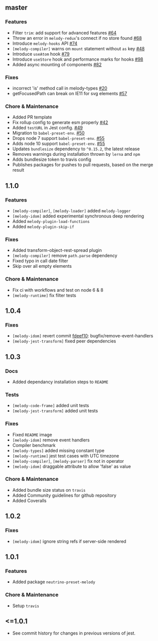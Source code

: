 ## master

### Features

- Filter `trim`: add support for advanced features [#64](https://github.com/trivago/melody/pull/64)
- Throw an error in `melody-redux`'s connect if no store found [#68](https://github.com/trivago/melody/pull/68)
- Introduce `melody-hooks` API [#74](https://github.com/trivago/melody/pull/74)
- `[melody-compiler]` warns on `mount` statement without `as` key [#48](https://github.com/trivago/melody/pull/48)
- Introduce `useAtom` hook [#79](https://github.com/trivago/melody/pulls/79)
- Introduce `useStore` hook and performance marks for hooks [#98](https://github.com/trivago/melody/pulls/98)
- Added async mounting of components [#82](https://github.com/trivago/melody/pull/82)

### Fixes

- incorrect 'is' method call in melody-types [#20](https://github.com/trivago/melody/issues/20)
- getFocusedPath can break on IE11 for svg elements [#57](https://github.com/trivago/melody/issues/57)


### Chore & Maintenance

- Added PR template
- Fix rollup config to generate esm properly [#42](https://github.com/trivago/melody/pull/42)
- Added `testURL` in Jest config. [#49](https://github.com/trivago/melody/pull/49)
- Migration to `babel-preset-env`. [#50](https://github.com/trivago/melody/issues/50)
- Drops node 7 support `babel-preset-env`. [#55](https://github.com/trivago/melody/issues/55)
- Adds node 10 support `babel-preset-env`. [#55](https://github.com/trivago/melody/issues/55)
- Updates `bundlesize` dependency to `^0.15.2`, the latest release
- Removes warnings during installation thrown by `lerna` and `npm`
- Adds bundlesize token to travis config
- Publishes packages for pushes to pull requests, based on the merge result

## 1.1.0

### Features

- `[melody-compiler]`, `[melody-loader]` added `melody-logger`
- `[melody-idom]` added experimental synchronous deep rendering
- Added `melody-plugin-load-functions`
- Added `melody-plugin-skip-if`

### Fixes

- Added transform-object-rest-spread plugin
- `[melody-compiler]` remove `path.parse` dependency
- Fixed typo in call date filter
- Skip over all empty elements

### Chore & Maintenance

- Fix ci with workflows and test on node 6 & 8
- `[melody-runtime]` fix filter tests

## 1.0.4

### Fixes

- `[melody-idom]` revert commit [fdeef10](https://github.com/trivago/melody/commit/fdeef107bede824260916d458f956d3ee77d04e2): bugfix/remove-event-handlers
- `[melody-jest-transform]` fixed peer dependencies

## 1.0.3

### Docs

- Added dependancy installation steps to `README`

### Tests

- `[melody-code-frame]` added unit tests
- `[melody-jest-transform]` added unit tests

### Fixes

- Fixed `README` image
- `[melody-idom]` remove event handlers
- Compiler benchmark
- `[melody-types]` added missing constant type
- `[melody-runtime]` jest test cases with UTC timezone
- `[melody-compiler]`, `[melody-parser]` fix not in operator
- `[melody-idom]` draggable attribute to allow 'false' as value

### Chore & Maintenance

- Added bundle size status on `travis`
- Added Community guidelines for github repository
- Added Coveralls

## 1.0.2

### Fixes

- `[melody-idom]` ignore string refs if server-side rendered

## 1.0.1

### Features

- Added package `neutrino-preset-melody`

### Chore & Maintenance

- Setup `travis`

## <=1.0.1

- See commit history for changes in previous versions of jest.
